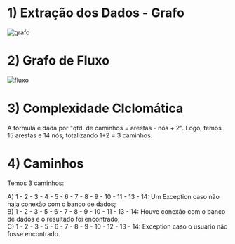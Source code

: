 # 1) Extração dos Dados - Grafo

![grafo](https://github.com/AnderSecurity/TesteCaixaBranca/assets/114704633/a340de17-fa80-4191-9dea-766a849b14ac)

# 2) Grafo de Fluxo

![fluxo](https://github.com/AnderSecurity/TesteCaixaBranca/assets/114704633/cc6cc003-55b1-4874-a39e-b67ba8a7e5b0)

# 3) Complexidade Clclomática

A fórmula é dada por "qtd. de caminhos = arestas - nós + 2". Logo, temos 15 arestas e 14 nós, totalizando 1+2 = 3 caminhos.

# 4) Caminhos

Temos 3 caminhos:

A) 1 - 2 - 3 - 4 - 5 - 6 - 7 - 8 - 9 - 10 - 11 - 13 - 14: Um Exception caso não haja conexão com o banco de dados;
<br>
B) 1 - 2 - 3 - 5 - 6 - 7 - 8 - 9 - 10 - 11 - 13 - 14: Houve conexão com o banco de dados e o resultado foi encontrado;
<br>
C) 1 - 2 - 3 - 5 - 6 - 7 - 8 - 9 - 10 - 12 - 13 - 14: Exception caso o usuário não fosse encontrado.
